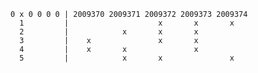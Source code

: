 ﻿```
0 x 0 0 0 0 | 2009370 2009371 2009372 2009373 2009374
  1         |                    x       x       x
  2         |            x       x       x
  3         |    x               x       x
  4         |    x       x               x
  5         |            x       x               x
```
